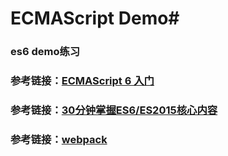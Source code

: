 
# ECMAScript Demo#

### es6 demo练习

### 参考链接：[ECMAScript 6 入门](http://es6.ruanyifeng.com/)
### 参考链接：[30分钟掌握ES6/ES2015核心内容](https://segmentfault.com/a/1190000004365693)
### 参考链接：[webpack](https://segmentfault.com/a/1190000006964335)

